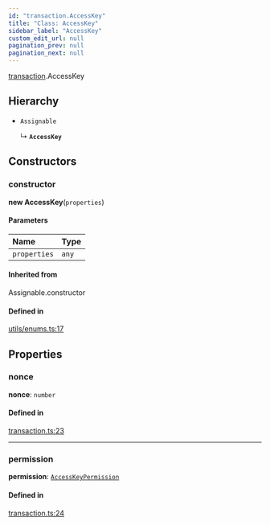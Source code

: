 ```yaml
---
id: "transaction.AccessKey"
title: "Class: AccessKey"
sidebar_label: "AccessKey"
custom_edit_url: null
pagination_prev: null
pagination_next: null
---
```


[transaction](../modules/transaction.md).AccessKey

## Hierarchy

- `Assignable`

  ↳ **`AccessKey`**

## Constructors

### constructor

**new AccessKey**(`properties`)

#### Parameters

| Name | Type |
| :------ | :------ |
| `properties` | `any` |

#### Inherited from

Assignable.constructor

#### Defined in

[utils/enums.ts:17](https://github.com/maxhr/near--near-api-js/blob/d8efa7d5/packages/near-api-js/src/utils/enums.ts#L17)

## Properties

### nonce

 **nonce**: `number`

#### Defined in

[transaction.ts:23](https://github.com/maxhr/near--near-api-js/blob/d8efa7d5/packages/near-api-js/src/transaction.ts#L23)

___

### permission

 **permission**: [`AccessKeyPermission`](transaction.AccessKeyPermission.md)

#### Defined in

[transaction.ts:24](https://github.com/maxhr/near--near-api-js/blob/d8efa7d5/packages/near-api-js/src/transaction.ts#L24)
